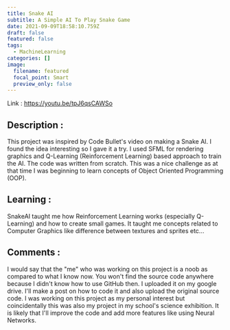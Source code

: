 ```yaml
---
title: Snake AI
subtitle: A Simple AI To Play Snake Game
date: 2021-09-09T18:58:10.759Z
draft: false
featured: false
tags:
  - MachineLearning
categories: []
image:
  filename: featured
  focal_point: Smart
  preview_only: false
---
```

Link : <https://youtu.be/tpJ6qsCAWSo>

## Description :

This project was inspired by Code Bullet's video on making a Snake AI. I found the idea interesting so I gave it a try. I used SFML for rendering graphics and Q-Learning (Reinforcement Learning) based approach to train the AI. The code was written from scratch. This was a nice challenge as at that time I was beginning to learn concepts of Object Oriented Programming (OOP).

## Learning : 
SnakeAI taught me how Reinforcement Learning works (especially Q-Learning) and how to create small games. It taught me concepts related to Computer Graphics like difference between textures and sprites etc...

## Comments :

I would say that the "me" who was working on this project is a noob as compared to what I know now. You won't find the source code anywhere because I didn't know how to use GitHub then. I uploaded it on my google drive. I'll make a post on how to code it and also upload the original source code. I was working on this project as my personal interest but coincidentally this was also my project in my school's science exhibition.
It is likely that I'll improve the code and add more features like using Neural Networks.